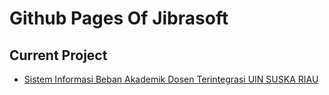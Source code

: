 # Github Pages Of Jibrasoft

## Current Project 
   - <a href="https://jibrasoft.github.io/bad-uinsuska-api-doc/" target="_blank">Sistem Informasi Beban Akademik Dosen Terintegrasi UIN SUSKA RIAU</a>

